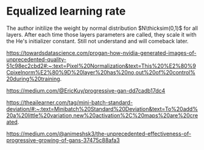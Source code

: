 # Equalized learning rate

The author initilize the weight by normal distribution $N\thicksim(0,1)$ for all layers. After each time those layers parameters are called, they scale it with the He's initializer constant. Still not understand and will comeback later.

https://towardsdatascience.com/progan-how-nvidia-generated-images-of-unprecedented-quality-51c98ec2cbd2#:~:text=Pixel%20Normalization&text=This%20%E2%80%9Cpixelnorm%E2%80%9D%20layer%20has%20no,out%20of%20control%20during%20training.


https://medium.com/@EricKuy/progressive-gan-dd7cadb17dc4

https://theailearner.com/tag/mini-batch-standard-deviation/#:~:text=Minibatch%20Standard%20Deviation&text=To%20add%20a%20little%20variation,new%20activation%2C%20maps%20are%20created.

https://medium.com/@animeshsk3/the-unprecedented-effectiveness-of-progressive-growing-of-gans-37475c88afa3